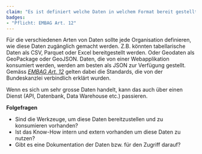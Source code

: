 ```yaml
---
claim: "Es ist definiert welche Daten in welchem Format bereit gestellt werden."
badges:
- "Pflicht: EMBAG Art. 12"
---
```


Für die verschiedenen Arten von Daten sollte jede Organisation definieren, wie diese Daten zugänglich gemacht werden. Z.B. könnten tabellarische Daten als CSV, Parquet oder Excel bereitgestellt werden. Oder Geodaten als GeoPackage oder GeoJSON. Daten, die von einer Webapplikation konsumiert werden, werden am besten als JSON zur Verfügung gestellt.
Gemäss _[EMBAG Art. 12](https://www.fedlex.admin.ch/eli/fga/2023/787/de#art_12)_ gelten dabei die Standards, die von der Bundeskanzlei verbindlich erklärt wurden.

Wenn es sich um sehr grosse Daten handelt, kann das auch über einen Dienst (API, Datenbank, Data Warehouse etc.) passieren.

**Folgefragen**

* Sind die Werkzeuge, um diese Daten bereitzustellen und zu konsumieren vorhanden?
* Ist das Know-How intern und extern vorhanden um diese Daten zu nutzen?
* Gibt es eine Dokumentation der Daten bzw. für den Zugriff darauf?
  
